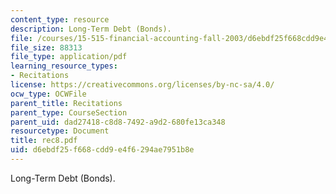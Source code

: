 ```yaml
---
content_type: resource
description: Long-Term Debt (Bonds).
file: /courses/15-515-financial-accounting-fall-2003/d6ebdf25f668cdd9e4f6294ae7951b8e_rec8.pdf
file_size: 88313
file_type: application/pdf
learning_resource_types:
- Recitations
license: https://creativecommons.org/licenses/by-nc-sa/4.0/
ocw_type: OCWFile
parent_title: Recitations
parent_type: CourseSection
parent_uid: dad27418-c8d8-7492-a9d2-680fe13ca348
resourcetype: Document
title: rec8.pdf
uid: d6ebdf25-f668-cdd9-e4f6-294ae7951b8e
---
```

Long-Term Debt (Bonds).